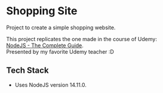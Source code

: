 # Shopping Site

Project to create a simple shopping website.

This project replicates the one made in the course of Udemy:  
[NodeJS - The Complete Guide](https://www.udemy.com/course/nodejs-the-complete-guide/).  
Presented by my favorite Udemy teacher :D


## Tech Stack

- Uses NodeJS version 14.11.0.


